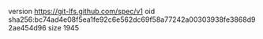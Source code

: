 version https://git-lfs.github.com/spec/v1
oid sha256:bc74ad4e08f5ea1fe92c6e562dc69f58a77242a00303938fe3868d92ae454d96
size 1945
